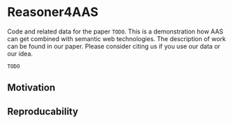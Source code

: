 # Reasoner4AAS
Code and related data for the paper `TODO`. This is a demonstration how AAS can get combined with semantic web technologies. The description of work can be found in our paper. Please consider citing us if you use our data or our idea.

`TODO`

## Motivation


## Reproducability


